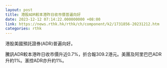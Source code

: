 ```yaml
---
layout: post
title: 港股ADR較本港昨日收市價普遍向好
date: 2023-12-12 07:14:22.000000000 +08:00
link: https://news.rthk.hk/rthk/ch/component/k2/1731856-20231212.htm
categories: rthk
---
```


港股美國預託證券(ADR)普遍向好。

騰訊ADR較本港昨日收市價升近0.7%，折合報309.2港元。美團及阿里巴巴ADR升約1%。滙控ADR亦升約1%。
